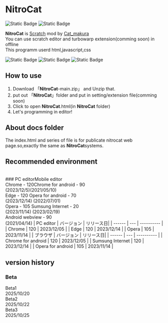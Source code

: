 # NitroCat
![Static Badge](https://img.shields.io/badge/beta2-NitroCat?style=flat&label=NitroCat&labelColor=red&color=gray&link=https%3A%2F%2Fscratch.mit.edu%2Fusers%2FCat_makura%2F)
![Static Badge](https://img.shields.io/badge/Scratch3-mod-gray?style=flat&logo=Scratch&logoColor=yellow&logoSize=10&label=Scartch3&labelColor=blue&link=https%3A%2F%2Fscratch.mit.edu%2F)



**NitroCat** is [Scratch](https://scratch.mit.edu) mod by [Cat_makura](https://scratch.mit.edu/users/Cat_makura/)
<br>You can use scratch editor and turbowarp extension(comming soon) in offline
<br>This programm userd html,javascript,css

![Static Badge](https://img.shields.io/badge/HTML5-orange?style=for-the-badge&logo=html5&logoColor=red)
![Static Badge](https://img.shields.io/badge/Javascript/ES15-lightyellow?style=for-the-badge&logo=javascript&logoColor=yellow)
![Static Badge](https://img.shields.io/badge/CSS3-blue?style=for-the-badge&logo=css&logoColor=lightblue)

## How to use
1. Download 「**NitroCat**-main.zip」 and Unzip that.
2. put out 「**NitroCat**」folder and put in setting/extension file(comming soon)
3. Click to open **NitroCat**.html(in **NitroCat** folder)
4. Let's programming in editor!

## About docs folder
The index.html and series of file is for publicate nitrocat web page.so,exactly the same as **NitroCat**systems.

## Recommended environment
<br>### PC editorMobile editor
<br>Chrome - 120Chrome for android - 90
<br>(2023/12/5)(2021/05/10)
<br>Edge   - 120 Opera for android  - 70 
<br>(2023/12/14)    (2022/07/01)
<br>Opera  - 105      Sumsung Internet   - 20
<br>(2023/11/14)      (2023/02/19)
<br>                  Android webview    - 90
<br>                  (2021/04/14)
| PC editor | バージョン | リリース日|
| ------ | --- | ---------- |
| Chrome | 120 | 2023/12/05 |
| Edge   | 120 | 2023/12/14 |
| Opera  | 105 | 2023/11/14 |
| ブラウザ | バージョン | リリース日|
| ------ | --- | ---------- |
| Chrome for android | 120 | 2023/12/05 |
| Sumsung Internet | 120 | 2023/12/14 |
| Opera for android  | 105 | 2023/11/14 |
## version history
### Beta
Beta1
<br>2025/10/20
<br>Beta2
<br>2025/10/22
<br>Beta3
<br>2025/10/25
